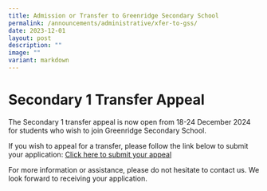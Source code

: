 ```yaml
---
title: Admission or Transfer to Greenridge Secondary School
permalink: /announcements/administrative/xfer-to-gss/
date: 2023-12-01
layout: post
description: ""
image: ""
variant: markdown
---
```

# **Secondary 1 Transfer Appeal**

The Secondary 1 transfer appeal is now open from 18-24 December 2024 for students who wish to join Greenridge Secondary School.

If you wish to appeal for a transfer, please follow the link below to submit your application: [Click here to submit your appeal](https://go.gov.sg/gsssec1appeal)

For more information or assistance, please do not hesitate to contact us. We look forward to receiving your application.